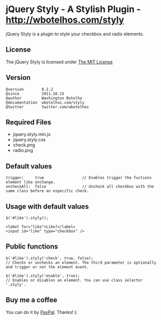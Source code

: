 # jQuery Styly - A Stylish Plugin - http://wbotelhos.com/styly

jQuery Styly is a plugin to style your checkbox and radio elements.

## License

The jQuery Styly is licensed under [The MIT License](http://www.opensource.org/licenses/mit-license.php)

## Version

	@version        0.2.2
	@since          2011.10.15
	@author         Washington Botelho
	@documentation  wbotelhos.com/styly
	@twitter        twitter.com/wbotelhos

## Required Files

+ jquery.styly.min.js
+ jquery.styly.css
+ check.png
+ radio.png

## Default values

	trigger:     true                 // Enables trigger the fuctions element like onchange.
	uncheckAll:  false                // Uncheck all checkbox with the same class before an especific check.

## Usage with default values

	$('#like').styly();

	<label for="like">Like?</label>
	<input id="like" type="checkbox" />

## Public functions

	$('#like').styly('check', true, false);
	// Checks or unchecks an element. The third parameter is optionally and trigger or not the element event.

	$('#like').styly('enable', true);
	// Enables or disables an element. You can use class selector '.styly'.

## Buy me a coffee

You can do it by [PayPal](https://www.paypal.com/cgi-bin/webscr?cmd=_donations&business=X8HEP2878NDEG&item_name=jQuery%20Styly). Thanks! (:
